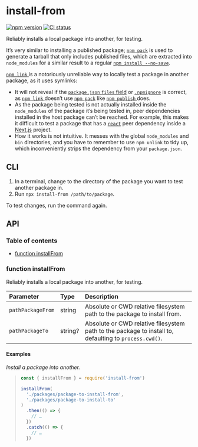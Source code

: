 # install-from

[![npm version](https://badgen.net/npm/v/install-from)](https://npm.im/install-from) [![CI status](https://github.com/jaydenseric/install-from/workflows/CI/badge.svg)](https://github.com/jaydenseric/install-from/actions)

Reliably installs a local package into another, for testing.

It’s very similar to installing a published package; [`npm pack`](https://docs.npmjs.com/cli/pack) is used to generate a tarball that only includes published files, which are extracted into `node_modules` for a similar result to a regular [`npm install --no-save`](https://docs.npmjs.com/cli/install).

[`npm link` ](https://docs.npmjs.com/cli/link) is a notoriously unreliable way to locally test a package in another package, as it uses symlinks:

- It will not reveal if the [`package.json` `files` field](https://docs.npmjs.com/files/package.json#files) or [`.npmignore`](https://docs.npmjs.com/misc/developers#keeping-files-out-of-your-package) is correct, as [`npm link` ](https://docs.npmjs.com/cli/link) doesn’t use [`npm pack`](https://docs.npmjs.com/cli/pack) like [`npm publish` ](https://docs.npmjs.com/cli/publish) does.
- As the package being tested is not actually installed inside the `node_modules` of the package it’s being tested in, peer dependencies installed in the host package can’t be reached. For example, this makes it difficult to test a package that has a [`react`](https://npm.im/react) peer dependency inside a [Next.js](https://nextjs.org) project.
- How it works is not intuitive. It messes with the global `node_modules` and `bin` directories, and you have to remember to use `npm unlink` to tidy up, which inconveniently strips the dependency from your `package.json`.

## CLI

1. In a terminal, change to the directory of the package you want to test another package in.
2. Run `npx install-from /path/to/package`.

To test changes, run the command again.

## API

### Table of contents

- [function installFrom](#function-installfrom)

### function installFrom

Reliably installs a local package into another, for testing.

| Parameter | Type | Description |
| :-- | :-- | :-- |
| `pathPackageFrom` | string | Absolute or CWD relative filesystem path to the package to install from. |
| `pathPackageTo` | string? | Absolute or CWD relative filesystem path to the package to install to, defaulting to `process.cwd()`. |

#### Examples

_Install a package into another._

> ```js
> const { installFrom } = require('install-from')
>
> installFrom(
>   './packages/package-to-install-from',
>   './packages/package-to-install-to'
> )
>   .then(() => {
>     // …
>   })
>   .catch(() => {
>     // …
>   })
> ```
